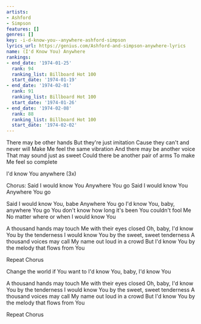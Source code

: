 ```yaml
---
artists:
- Ashford
- Simpson
features: []
genres: []
key: -i-d-know-you--anywhere-ashford-simpson
lyrics_url: https://genius.com/Ashford-and-simpson-anywhere-lyrics
name: (I'd Know You) Anywhere
rankings:
- end_date: '1974-01-25'
  rank: 94
  ranking_list: Billboard Hot 100
  start_date: '1974-01-19'
- end_date: '1974-02-01'
  rank: 91
  ranking_list: Billboard Hot 100
  start_date: '1974-01-26'
- end_date: '1974-02-08'
  rank: 88
  ranking_list: Billboard Hot 100
  start_date: '1974-02-02'
---
```

There may be other hands
But they're just imitation
Cause they can't and never will
Make Me feel the same vibration
And there may be another voice
That may sound just as sweet
Could there be another pair of arms
To make Me feel so complete

I'd know You anywhere (3x)

Chorus:
Said I would know You
Anywhere You go
Said I would know You
Anywhere You go

Said I would know You, babe
Anywhere You go
I'd know You, baby, anywhere You go
You don't know how long it's been
You couldn't fool Me
No matter where or when I would know You

A thousand hands may touch Me with their eyes closed
Oh, baby, I'd know You by the tenderness
I would know You by the sweet, sweet tenderness
A thousand voices may call My name out loud in a crowd
But I'd know You by the melody that flows from You

Repeat Chorus

Change the world if You want to
I'd know You, baby, I'd know You

A thousand hands may touch Me with their eyes closed
Oh, baby, I'd know You by the tenderness
I would know You by the sweet, sweet tenderness
A thousand voices may call My name out loud in a crowd
But I'd know You by the melody that flows from You

Repeat Chorus
